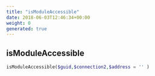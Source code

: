 ```yaml
---
title: "isModuleAccessible"
date: 2018-06-03T12:46:34+00:00
weight: 0
generated: true
---
```


## isModuleAccessible



```php
isModuleAccessible($guid,$connection2,$address = '' )
```





